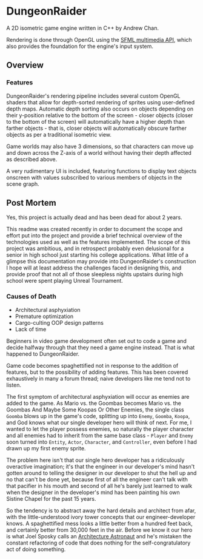 # DungeonRaider
A 2D isometric game engine written in C++ by Andrew Chan. 

Rendering is done through OpenGL using the [SFML multimedia API](https://github.com/SFML/SFML), which also provides the foundation for the engine's input system.

## Overview

### Features

DungeonRaider's rendering pipeline includes several custom OpenGL shaders that allow for depth-sorted rendering of sprites using user-defined depth maps. Automatic depth sorting also occurs
on objects depending on their y-position relative to the bottom of the screen - closer objects (closer to the bottom of the screen) will automatically have a higher depth than farther objects - that is, closer objects
will automatically obscure farther objects as per a traditional isometric view.

Game worlds may also have 3 dimensions, so that characters can move up and down across the Z-axis of a world without having their depth affected as described above.

A very rudimentary UI is included, featuring functions to display text objects onscreen with values subscribed to various members of objects in the scene graph.

## Post Mortem

Yes, this project is actually dead and has been dead for about 2 years. 

This readme was created recently in order to document the scope and effort put into the project and provide a brief technical overview of the technologies used as well as the features
implemented. The scope of this project was ambitious, and in retrospect probably even delusional for a senior in high school just starting his college applications. What little of a glimpse this documentation may provide into DungeonRaider's construction I hope will at
least address the challenges faced in designing this, and provide proof that not all of those sleepless nights upstairs during high school were spent playing Unreal Tournament.

### Causes of Death

* Architectural asphyxiation
* Premature optimization
* Cargo-culting OOP design patterns
* Lack of time

Beginners in video game development often set out to code a game and decide halfway through that they need a game engine instead. That is what happened to DungeonRaider. 

Game code becomes spaghettified not in response to the addition of features, but to the possibility of adding features. This has been covered exhaustively in many a forum thread; naive developers like me tend not to listen. 

The first symptom of architectural asphyxiation will occur as enemies are added to the game. As Mario vs. the Goombas becomes Mario vs. the Goombas And Maybe Some Koopas Or Other Enemies, the single class `Goomba` blows up in the game's code, splitting up into `Enemy`, `Goomba`, `Koopa`, and God knows what our single developer hero will think of next. For me, I wanted to let the player possess enemies, so naturally the player character and all enemies had to inherit from the same base class - `Player` and `Enemy` soon turned into `Entity`, `Actor`, `Character`, and `Controller`, even before I had drawn up my first enemy sprite. 

The problem here isn't that our single hero developer has a ridiculously overactive imagination; it's that the engineer in our developer's mind hasn't gotten around to telling the designer in our developer to shut the hell up and no that can't be done yet, because first of all the engineer can't talk with that pacifier in his mouth and second of all he's barely just learned to walk when the designer in the developer's mind has been painting his own Sistine Chapel for the past 15 years. 

So the tendency is to abstract away the hard details and architect from afar, with the little-understood ivory tower concepts that our engineer-developer knows. A spaghettified mess looks a little better from a hundred feet back, and certainly better from 30,000 feet in the air. Before we know it our hero is what Joel Sposky calls an [Architecture Astronaut](http://www.joelonsoftware.com/articles/fog0000000018.html) and he's mistaken the constant refactoring of code that does nothing for the self-congratulatory act of doing something.
